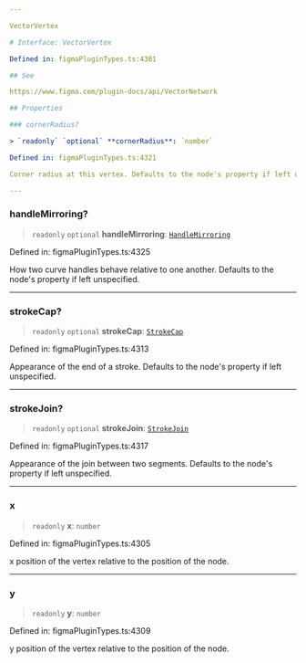 ```yaml
---

VectorVertex

# Interface: VectorVertex

Defined in: figmaPluginTypes.ts:4301

## See

https://www.figma.com/plugin-docs/api/VectorNetwork

## Properties

### cornerRadius?

> `readonly` `optional` **cornerRadius**: `number`

Defined in: figmaPluginTypes.ts:4321

Corner radius at this vertex. Defaults to the node's property if left unspecified.

---
```


### handleMirroring?

> `readonly` `optional` **handleMirroring**: [`HandleMirroring`](../type-aliases/HandleMirroring.md)

Defined in: figmaPluginTypes.ts:4325

How two curve handles behave relative to one another. Defaults to the node's property if left unspecified.

---

### strokeCap?

> `readonly` `optional` **strokeCap**: [`StrokeCap`](../type-aliases/StrokeCap.md)

Defined in: figmaPluginTypes.ts:4313

Appearance of the end of a stroke. Defaults to the node's property if left unspecified.

---

### strokeJoin?

> `readonly` `optional` **strokeJoin**: [`StrokeJoin`](../type-aliases/StrokeJoin.md)

Defined in: figmaPluginTypes.ts:4317

Appearance of the join between two segments. Defaults to the node's property if left unspecified.

---

### x

> `readonly` **x**: `number`

Defined in: figmaPluginTypes.ts:4305

x position of the vertex relative to the position of the node.

---

### y

> `readonly` **y**: `number`

Defined in: figmaPluginTypes.ts:4309

y position of the vertex relative to the position of the node.
